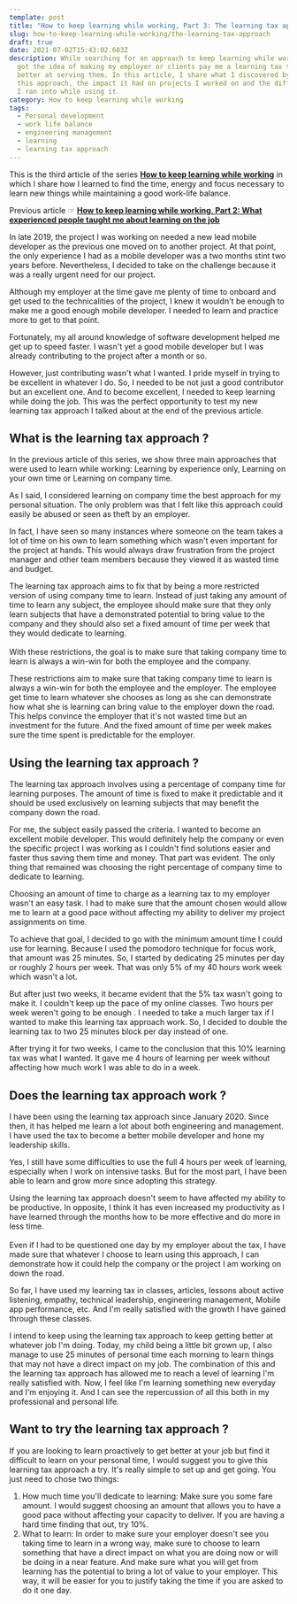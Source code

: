 ```yaml
---
template: post
title: "How to keep learning while working, Part 3: The learning tax approach"
slug: how-to-keep-learning-while-working/the-learning-tax-approach
draft: true
date: 2021-07-02T15:43:02.683Z
description: While searching for an approach to keep learning while working, I
  got the idea of making my employer or clients pay me a learning tax to get
  better at serving them. In this article, I share what I discovered by adopting
  this approach, the impact it had on projects I worked on and the difficulties
  I ran into while using it.
category: How to keep learning while working
tags:
  - Personal development
  - work life balance
  - engineering management
  - learning
  - learning tax approach
---
```

This is the third article of the series **[How to keep learning while working](/category/how-to-keep-learning-while-working/)** in which I share how I learned to find the time, energy and focus necessary to learn new things while maintaining a good work-life balance.

Previous article ☞ **[How to keep learning while working, Part 2: What experienced people taught me about learning on the job](/how-to-keep-learning-while-working/what-experienced-people-taught-me-about-learning-on-the-job)**

In late 2019, the project I was working on needed a new lead mobile developer as the previous one moved on to another project. At that point, the only experience I had as a mobile developer was a two months stint two years before. Nevertheless, I decided to take on the challenge because it was a really urgent need for our project. 

Although my employer at the time gave me plenty of time to onboard and get used to the technicalities of the project, I knew it wouldn't be enough to make me a good enough mobile developer. I needed to learn and practice more to get to that point.

Fortunately, my all around knowledge of software development helped me get up to speed faster. I wasn't yet a good mobile developer but I was already contributing to the project after a month or so.

However, just contributing wasn't what I wanted. I pride myself in trying to be excellent in whatever I do. So, I needed to be not just a good contributor but an excellent one. And to become excellent, I needed to keep learning while doing the job. This was the perfect opportunity to test my new learning tax approach I talked about at the end of the previous article.

## What is the learning tax approach ?

In the previous article of this series, we show three main approaches that were used to learn while working: Learning by experience only, Learning on your own time or Learning on company time.

As I said, I considered learning on company time the best approach for my personal situation. The only problem was that I felt like this approach could easily be abused or seen as theft by an employer.

In fact,  I have seen so many instances where someone on the team takes a lot of time on his own to learn something which wasn't even important for the project at hands. This would always draw frustration from the project manager and other team members because they viewed it as wasted time and budget. 

The learning tax approach aims to fix that by being a more restricted version of using company time to learn. Instead of just taking any amount of time to learn any subject, the employee should make sure that they only learn subjects that have a demonstrated potential to bring value to the company and they should also set a fixed amount of time per week that they would dedicate to learning.\
\
With these restrictions, the goal is to make sure that taking company time to learn is always a win-win for both the employee and the company.

These restrictions aim to make sure that taking company time to learn is always a win-win for both the employee and the employer. The employee get time to learn whatever she chooses as long as she can demonstrate how what she is learning can bring value to the employer down the road. This helps convince the employer that it's not wasted time but an investment for the future. And the fixed amount of time per week makes sure the time spent is predictable for the employer. 

## Using the learning tax approach ?

The learning tax approach involves using a percentage of company time for learning purposes. The amount of time is fixed to make it predictable and it should be used exclusively on learning subjects that may benefit the company down the road.

For me, the subject easily passed the criteria. I wanted to become an excellent mobile developer. This would definitely help the company or even the specific project I was working as I couldn't find solutions easier and faster thus saving them time and money. That part was evident. The only thing that remained was choosing the right percentage of company time to dedicate to learning.

Choosing an amount of time to charge as a learning tax to my employer wasn't an easy task. I had to make sure that the amount chosen would allow me to learn at a good pace without affecting my ability to deliver my project assignments on time.

To achieve that goal, I decided to go with the minimum amount time I could use for learning. Because I used the pomodoro technique for focus work, that amount was 25 minutes. So, I started by dedicating 25 minutes per day or roughly 2 hours per week. That was only 5% of my 40 hours work week which wasn't a lot.

But after just two weeks, it became evident that the 5% tax wasn't going to make it. I couldn't keep up the pace of my online classes. Two hours per week weren't going to be enough . I needed to take a much larger tax if I wanted to make this learning tax approach work. So, I decided to double the learning tax to two 25 minutes block per day instead of one.

After trying it for two weeks, I came to the conclusion that this 10% learning tax was what I wanted. It gave me 4 hours of learning per week without affecting how much work I was able to do in a week.

## Does the learning tax approach work ?

I have been using the learning tax approach since January 2020. Since then, it has helped me learn a lot about both engineering and management. I have used the tax to become a better mobile developer and hone my leadership skills.

Yes, I still have some difficulties to use the full 4 hours per week of learning, especially when I work on intensive tasks. But for the most part, I have been able to learn and grow more since adopting this strategy.

Using the learning tax approach doesn't seem to have affected my ability to be productive. In opposite, I think it has even increased my productivity as I have learned through the months how to be more effective and do more in less time.\
\
Even if I had to be questioned one day by my employer about the tax, I have made sure that whatever I choose to learn using this approach, I can demonstrate how it could help the company or the project I am working on down the road.

So far, I have used my learning tax in classes, articles, lessons about active listening, empathy, technical leadership, engineering management, Mobile app performance, etc. And I'm really satisfied with the growth I have gained through these classes.

I intend to keep using the learning tax approach to keep getting better at whatever job I'm doing. Today, my child being a little bit grown up, I also manage to use 25 minutes of personal time each morning to learn things that may not have a direct impact on my job. The combination of this and the learning tax approach has allowed me to reach a level of learning I'm really satisfied with. Now, I feel like I'm learning something new everyday and I'm enjoying it. And I can see the repercussion of all this both in my professional and personal life.

## Want to try the learning tax approach ?

If you are looking to learn proactively to get better at your job but find it difficult to learn on your personal time, I would suggest you to give this learning tax approach a try. It's really simple to set up and get going. You just need to chose two things:

1. How much time you'll dedicate to learning: Make sure you some fare amount. I would suggest choosing an amount that allows you to have a good pace without affecting your capacity to deliver. If you are having a hard time finding that out, try 10%.
2. What to learn: In order to make sure your employer doesn't see you taking time to learn in a wrong way, make sure to choose to learn something that have a direct impact on what you are doing now or will be doing in a near feature. And make sure what you will get from learning has the potential to bring a lot of value to your employer. This way, it will be easier for you to justify taking the time if you are asked to do it one day.